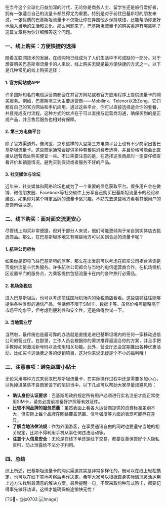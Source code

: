 在当今这个全球化日益加深的时代，无论你是商务人士、留学生还是旅行爱好者，拥有一张适合自己的流量卡都显得尤为重要。特别是对于前往巴基斯坦的朋友来说，一张优质的巴基斯坦流量卡不仅能让你在异国他乡保持联络，还能帮助你更好地融入当地的生活和文化。那么问题来了，巴基斯坦流量卡的购买渠道有哪些呢？这篇文章将为你详细解答这个问题。

### 一、线上购买：方便快捷的选择

随着互联网技术的发展，在线购物已经成为了人们生活中不可或缺的一部分。对于想要购买巴基斯坦流量卡的人来说，线上购买无疑是最方便快捷的方式之一。以下是几种常见的线上购买途径：

#### 1. 官方网站或APP

许多国际知名的电信运营商都会在其官方网站或者官方应用程序上提供流量卡的购买服务。例如，巴基斯坦三大主要运营商——Mobilink、Telenor以及Zong，它们都有自己的官方网站和手机应用。通过这些平台，你可以直接选择适合你的套餐，并且完成支付流程。这种方式的优点在于可以直接与运营商沟通，确保买到的是正规产品，并且售后服务也相对有保障。

#### 2. 第三方电商平台

除了官方渠道外，像淘宝、京东这样的大型第三方电商平台上也有不少商家出售巴基斯坦流量卡。这些商家通常会提供多种套餐供消费者选择，并且价格可能会比直接从运营商处购买便宜一些。不过需要注意的是，在选择这类商品时一定要仔细查看评价和销量情况，避免买到假货或者服务不好的产品。

#### 3. 社交媒体与论坛

近年来，社交媒体和网络论坛也成为了一个重要的信息获取平台。很多用户会在微博、微信朋友圈、Facebook等社交软件上分享自己购买巴基斯坦流量卡的经验和建议。如果你对某个特定品牌的流量卡感兴趣，不妨先去这些地方看看其他用户的反馈再做决定。

### 二、线下购买：面对面交流更安心

尽管线上购买非常便捷，但对于部分人来说，他们可能更倾向于亲自到实体店去挑选商品。那么，在巴基斯坦本地又有哪些地方可以买到合适的流量卡呢？

#### 1. 航空公司柜台

如果你是即将飞往巴基斯坦的旅客，那么在出发前可以考虑在航空公司柜台咨询是否提供流量卡代售服务。许多航空公司都会与当地的电信运营商合作，在机场候机区设置专门的服务点，为乘客提供包括流量卡在内的各种旅行必需品。

#### 2. 机场免税店

进入巴基斯坦后，也可以考虑前往国际机场内的免税商店看看。这些店铺往往能够提供各种类型的通信产品，包括但不限于SIM卡、数据卡等。虽然价格可能略高于市场平均水平，但考虑到便利性和安全性，还是值得尝试一下。

#### 3. 当地营业厅

当然啦，最传统也是最可靠的办法就是直接走进巴基斯坦境内的任何一家移动通信公司的营业厅。在那里，工作人员会根据你的需求推荐最适合你的方案，并且手把手教你如何激活新号码以及使用相关功能。此外，营业厅还会定期推出各种优惠活动，比如买卡送话费之类的促销项目，这对你来说无疑是个不小的福利哦！

### 三、注意事项：避免踩雷小贴士

无论采用哪种方式来获取巴基斯坦流量卡，在实际操作过程中还是需要多加小心，以免掉进某些不良商家设下的陷阱当中。以下几点可以帮助大家尽量规避风险：

- **确认身份认证要求**：巴基斯坦政府规定所有用户必须进行实名注册才能正常使用SIM卡，请务必提前准备好护照等有效证件。
- **比较不同品牌的服务质量**：虽然表面上看各大运营商提供的资费标准差别不大，但实际上每个品牌在网络覆盖范围、信号强度等方面的表现可能存在差异。
- **了解当地法律法规**：作为外国游客，在享受通讯自由的同时也要遵守当地的相关规定，比如不得利用手机从事任何违法活动等。
- **注意个人信息安全**：无论是在线下单还是线下交易，都要妥善保管好个人隐私资料，防止泄露给不法分子利用。

### 四、总结

综上所述，巴基斯坦流量卡的购买渠道其实是非常多样化的，既可以在线上轻松搞定，也可以在线下实地考察后再作决定。希望大家可以根据自身实际情况灵活运用上述方法找到最满意的解决方案。最后提醒一句，不管采取何种形式购卡，都要记得事先做好功课，这样才能确保旅途愉快无忧！

[TG💪+ @jx0703 ![Image](https://github.com/user-attachments/assets/dbca1d08-cadb-493c-b0ec-ad6f7a83f270)]
